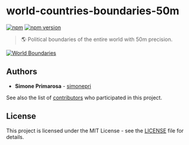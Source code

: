 # world-countries-boundaries-50m
[![npm](https://img.shields.io/npm/dm/world-countries-boundaries-50m.svg)](https://www.npmjs.com/package/world-countries-boundaries-50m) [![npm version](https://img.shields.io/npm/v/world-countries-boundaries-50m.svg)](https://www.npmjs.com/package/world-countries-boundaries-50m)
> 🌎 Political boundaries of the entire world with 50m precision.

[![World Boundaries](https://user-images.githubusercontent.com/3505087/30029694-87f7f35a-918a-11e7-9eb1-12ac1ce1d76b.png)](http://geojson.io/#data=data:text/x-url,https://raw.githubusercontent.com/busrapidohq/world-countries-boundaries/master/geojson/50m/world.geo.json)

## Authors
* **Simone Primarosa** - [simonepri](https://github.com/simonepri)

See also the list of [contributors](https://github.com/busrapidohq/world-countries-boundaries/contributors) who participated in this project.

## License
This project is licensed under the MIT License - see the [LICENSE](LICENSE) file for details.
